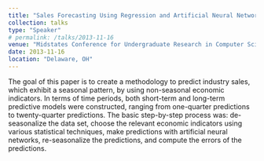```yaml
---
title: "Sales Forecasting Using Regression and Artificial Neural Networks"
collection: talks
type: "Speaker"
# permalink: /talks/2013-11-16
venue: "Midstates Conference for Undergraduate Research in Computer Science and Mathematics"
date: 2013-11-16
location: "Delaware, OH"
---
```


The goal of this paper is to create a methodology to predict industry sales, which exhibit a seasonal pattern, by using non-seasonal economic indicators. In terms of time periods, both short-term and long-term predictive models were constructed, ranging from one-quarter predictions to twenty-quarter predictions. The basic step-by-step process was: de-seasonalize the data set, choose the relevant economic indicators using various statistical techniques, make predictions with artificial neural networks, re-seasonalize the predictions, and compute the errors of the predictions.
